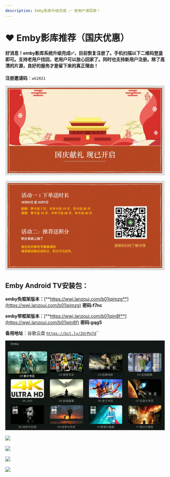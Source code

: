 ```yaml
---
description: Emby影库升级完成 ✅ 老用户请回家！
---
```


# ❤️ Emby影库推荐（国庆优惠）

#### 好消息！emby影库系统升级完成✅，目前恢复注册了。手机扫描以下二维码[登录](http://www.slyk.cc)即可。支持老用户找回，老用户可以放心回家了。**同时也支持新用户注册。除了高清的片源，良好的服务才是留下来的真正理由！**

**注册邀请码**：`wk2021`

![](.gitbook/assets/1.jpg)

![](.gitbook/assets/2.jpg)

## Emby Android TV安装包：

**emby免框架版本：**[**https://wwi.lanzoui.com/b01iqimzg**](https://wwi.lanzoui.com/b01iqimzg) **密码:f7nc**

**emby带框架版本：**[**https://wwi.lanzoui.com/b01iqin8f**](https://wwi.lanzoui.com/b01iqin8f) **密码:gqg5**

**备用地址**：谷歌云盘 [`https://bit.ly/2UrPp7d`](https://bit.ly/2UrPp7d)\`\`

![](.gitbook/assets/jie-ping-20210606-shang-wu-9.06.14.png)

![](.gitbook/assets/jie-ping-20210918-xia-wu-2.45.52.png)

![](.gitbook/assets/jie-ping-20210918-xia-wu-2.51.59.png)

![](.gitbook/assets/jie-ping-20210918-xia-wu-2.55.20.png)

![](.gitbook/assets/jie-ping-20210918-xia-wu-4.12.22.png)

